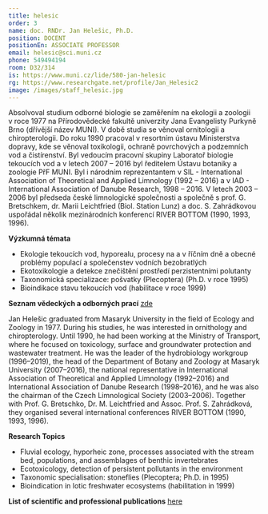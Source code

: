 ```yaml
---
title: helesic
order: 3
name: doc. RNDr. Jan Helešic, Ph.D.
position: DOCENT
positionEn: ASSOCIATE PROFESSOR
email: helesic@sci.muni.cz
phone: 549494194
room: D32/314
is: https://www.muni.cz/lide/580-jan-helesic
rg: https://www.researchgate.net/profile/Jan_Helesic2
image: /images/staff_helesic.jpg
---
```

<div class="cz">

Absolvoval studium odborné biologie se zaměřením na ekologii a zoologii v roce 1977 na Přírodovědecké fakultě univerzity Jana Evangelisty Purkyně Brno (dřívější název MUNI). V době studia
se věnoval ornitologii a chiropterologii. Do roku 1990 pracoval v resortním ústavu Ministerstva
dopravy, kde se věnoval toxikologii, ochraně povrchových a podzemních vod a čistírenství. Byl vedoucím pracovní skupiny Laboratoř biologie tekoucích vod a v letech 2007 – 2016 byl ředitelem
Ústavu botaniky a zoologie PřF MUNI. Byl i národním reprezentantem v SIL - International Association
of Theoretical and Applied Limnology (1992 – 2016) a v IAD - International Association of Danube
Research, 1998 – 2016. V letech 2003 – 2006 byl předseda české limnologické společnosti a společně s prof. G. Bretschkem, dr. Marii Leichtfried (Biol. Station Lunz) a doc. S. Zahrádkovou uspořádal několik mezinárodních konferencí RIVER BOTTOM (1990, 1993, 1996).

**Výzkumná témata**

* Ekologie tekoucích vod, hyporealu, procesy na a v říčním dně a obecné problémy populací a společenstev vodních bezobratlých
* Ekotoxikologie a detekce znečištění prostředí perzistentními polutanty
* Taxonomická specializace: pošvatky (Plecoptera) (Ph.D. v roce 1995)
* Bioindikace stavu tekoucích vod (habilitace v roce 1999)

**Seznam vědeckých a odborných prací** [zde](helesic.pdf)

</div>

<div class="en">

Jan Helešic graduated from Masaryk University in the field of Ecology and Zoology in 1977. During his studies, he was interested in ornithology and chiropterology. Until 1990, he had been working at the Ministry of Transport, where he focused on toxicology, surface and groundwater protection and wastewater treatment. He was the leader of the hydrobiology workgroup (1996–2019), the head of the Department of Botany and Zoology at Masaryk University (2007–2016), the national representative in International Association of Theoretical and Applied Limnology (1992–2016) and International Association of Danube Research (1998–2016), and he was also the chairman of the Czech Limnological Society (2003–2006). Together with Prof. G. Bretschko, Dr. M. Leichtfried and Assoc. Prof. S. Zahrádková, they organised several international conferences RIVER BOTTOM (1990, 1993, 1996).



**Research Topics**

* Fluvial ecology, hyporheic zone, processes associated with the stream bed, populations, and assemblages of benthic invertebrates
* Ecotoxicology, detection of persistent pollutants in the environment
* Taxonomic specialisation: stoneflies (Plecoptera; Ph.D. in 1995)
* Bioindication in lotic freshwater ecosystems (habilitation in 1999)



**List of scientific and professional publications** [here](helesic.pdf)

</div>